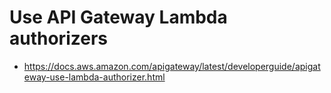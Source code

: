 # Use API Gateway Lambda authorizers
* https://docs.aws.amazon.com/apigateway/latest/developerguide/apigateway-use-lambda-authorizer.html
